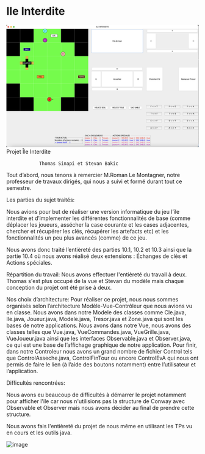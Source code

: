 # Ile Interdite
![alt text](jeu.png)
			Projet Île Interdite
				
				Thomas Sinapi et Stevan Bakic


Tout d’abord, nous tenons à remercier M.Roman Le Montagner, notre professeur de travaux dirigés, qui nous a suivi et formé durant tout ce semestre.


Les parties du sujet traités:

Nous avions pour but de réaliser une version informatique du jeu l’île interdite et d’implementer les différentes fonctionnalités de base (comme déplacer les joueurs, assécher la case courante et les cases adjacentes, chercher et récupérer les clés,  récupérer les artefacts etc) et les fonctionnalités un peu plus avancés (comme) de ce jeu.

Nous avons donc traité l’entièreté des parties 10.1, 10.2 et 10.3 ainsi que la partie 10.4 où nous avons réalisé deux extensions : Échanges de clés et Actions spéciales.

Répartition du travail:
Nous avons effectuer l'entièreté du travail à deux. Thomas s'est plus occupé de la vue et Stevan du modèle mais chaque conception du projet ont été prise à deux.

Nos choix d’architecture:
Pour réaliser ce projet, nous nous sommes organisés selon l’architecture Modèle-Vue-Contrôleur que nous avions vu en classe.
Nous avons dans notre Modele des classes comme Cle.java, Ile.java, Joueur.java, Modele.java, Tresor.java et Zone.java qui sont les bases de notre applications. 
Nous avons dans notre Vue, nous avons des classes telles que Vue.java, VueCommandes.java, VueGrille.java, VueJoueur.java ainsi que les interfaces Observable.java et Observer.java, ce qui est une base de l’affichage graphique de notre application.
Pour finir, dans notre Controleur nous avons un grand nombre de fichier Control tels que ControlAsseche.java, ControlFinTour ou encore ControlEvA qui nous ont permis de faire le lien (à l’aide des boutons notamment) entre l’utilisateur et l’application.

Difficultés rencontrées:

Nous avons eu beaucoup de difficultés à démarrer le projet notamment pour afficher l'ile car nous n'utilisions pas la structure de Conway avec Observable et Observer mais nous avons décider au final de prendre cette structure.

Nous avons fais l'entièreté du projet de nous même en utilisant les TPs vu en cours et les outils java.

![image](https://user-images.githubusercontent.com/98402313/164998193-55fea356-4cab-4166-8801-9415919fbe99.png)

